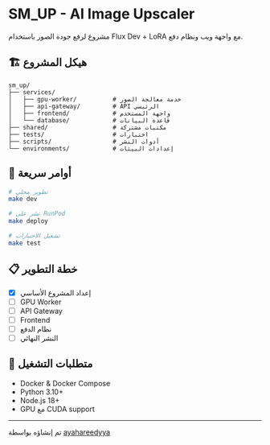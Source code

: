 # SM_UP - AI Image Upscaler

مشروع لرفع جودة الصور باستخدام Flux Dev + LoRA مع واجهة ويب ونظام دفع.

## 🏗️ هيكل المشروع

```
sm_up/
├── services/
│   ├── gpu-worker/          # خدمة معالجة الصور
│   ├── api-gateway/         # API الرئيسي
│   ├── frontend/            # واجهة المستخدم
│   └── database/            # قاعدة البيانات
├── shared/                  # مكتبات مشتركة
├── tests/                   # اختبارات
├── scripts/                 # أدوات النشر
└── environments/            # إعدادات البيئات
```

## 🚀 أوامر سريعة

```bash
# تطوير محلي
make dev

# نشر على RunPod
make deploy

# تشغيل الاختبارات
make test
```

## 📋 خطة التطوير

- [x] إعداد المشروع الأساسي
- [ ] GPU Worker
- [ ] API Gateway
- [ ] Frontend
- [ ] نظام الدفع
- [ ] النشر النهائي

## 🔧 متطلبات التشغيل

- Docker & Docker Compose
- Python 3.10+
- Node.js 18+
- GPU مع CUDA support

---
تم إنشاؤه بواسطة [ayahareedyya](https://github.com/ayahareedyya)
